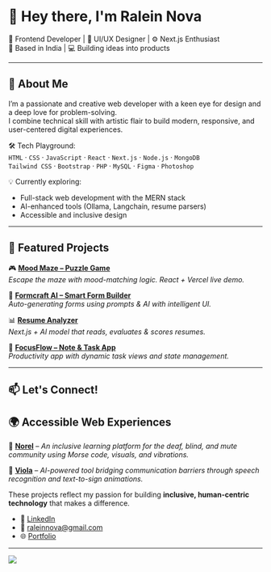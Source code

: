 # 👋 Hey there, I'm **Ralein Nova**

🎨 Frontend Developer | 🧠 UI/UX Designer | ⚙️ Next.js Enthusiast  
📍 Based in India | 💻 Building ideas into products  

---

## 🚀 About Me

I’m a passionate and creative web developer with a keen eye for design and a deep love for problem-solving.  
I combine technical skill with artistic flair to build modern, responsive, and user-centered digital experiences.

🛠️ Tech Playground:  
`HTML` · `CSS` · `JavaScript` · `React` · `Next.js` · `Node.js` · `MongoDB`  
`Tailwind CSS` · `Bootstrap` · `PHP` · `MySQL` · `Figma` · `Photoshop`

💡 Currently exploring:  
- Full-stack web development with the MERN stack  
- AI-enhanced tools (Ollama, Langchain, resume parsers)  
- Accessible and inclusive design

---

## 🌟 Featured Projects

🎮 [**Mood Maze – Puzzle Game**](https://mood-maze-ralein.vercel.app)  
*Escape the maze with mood-matching logic. React + Vercel live demo.*

🧠 [**Formcraft AI – Smart Form Builder**](https://github.com/Ralein/formcraft-ai)  
*Auto-generating forms using prompts & AI with intelligent UI.*

📊 [**Resume Analyzer**](https://github.com/Ralein/resume-analyzer)  
*Next.js + AI model that reads, evaluates & scores resumes.*

📆 [**FocusFlow – Note & Task App**](https://github.com/Ralein/focusflow-erasor)  
*Productivity app with dynamic task views and state management.*

---

## 📫 Let's Connect!

## 🌍 Accessible Web Experiences

🧠 [**Norel**](https://norel-ralein.vercel.app) – *An inclusive learning platform for the deaf, blind, and mute community using Morse code, visuals, and vibrations.*

🤖 [**Viola**](https://viola-app-ralein.vercel.app) – *AI-powered tool bridging communication barriers through speech recognition and text-to-sign animations.*

These projects reflect my passion for building **inclusive, human-centric technology** that makes a difference.

- 💼 [LinkedIn](https://www.linkedin.com/in/ralein-nova-r-l-30170b227/)
- 📧 [raleinnova@gmail.com](mailto:raleinnova@gmail.com)
- 🌐 [Portfolio](https://github.com/Ralein/Portfolio-)


---

![](https://komarev.com/ghpvc/?username=Ralein&style=flat-square&color=blue)
